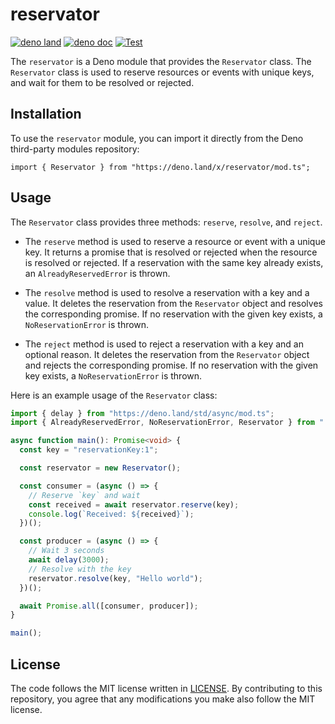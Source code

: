 # reservator

[![deno land](http://img.shields.io/badge/available%20on-deno.land/x-lightgrey.svg?logo=deno)](https://deno.land/x/reservator)
[![deno doc](https://doc.deno.land/badge.svg)](https://doc.deno.land/https/deno.land/x/reservator/mod.ts)
[![Test](https://github.com/lambdalisue/deno-reservator/workflows/Test/badge.svg)](https://github.com/lambdalisue/deno-reservator/actions?query=workflow%3ATest)

The `reservator` is a Deno module that provides the `Reservator` class. The
`Reservator` class is used to reserve resources or events with unique keys, and
wait for them to be resolved or rejected.

## Installation

To use the `reservator` module, you can import it directly from the Deno
third-party modules repository:

```
import { Reservator } from "https://deno.land/x/reservator/mod.ts";
```

## Usage

The `Reservator` class provides three methods: `reserve`, `resolve`, and
`reject`.

- The `reserve` method is used to reserve a resource or event with a unique key.
  It returns a promise that is resolved or rejected when the resource is
  resolved or rejected. If a reservation with the same key already exists, an
  `AlreadyReservedError` is thrown.

- The `resolve` method is used to resolve a reservation with a key and a value.
  It deletes the reservation from the `Reservator` object and resolves the
  corresponding promise. If no reservation with the given key exists, a
  `NoReservationError` is thrown.

- The `reject` method is used to reject a reservation with a key and an optional
  reason. It deletes the reservation from the `Reservator` object and rejects
  the corresponding promise. If no reservation with the given key exists, a
  `NoReservationError` is thrown.

Here is an example usage of the `Reservator` class:

```ts
import { delay } from "https://deno.land/std/async/mod.ts";
import { AlreadyReservedError, NoReservationError, Reservator } from "./mod.ts";

async function main(): Promise<void> {
  const key = "reservationKey:1";

  const reservator = new Reservator();

  const consumer = (async () => {
    // Reserve `key` and wait
    const received = await reservator.reserve(key);
    console.log(`Received: ${received}`);
  })();

  const producer = (async () => {
    // Wait 3 seconds
    await delay(3000);
    // Resolve with the key
    reservator.resolve(key, "Hello world");
  })();

  await Promise.all([consumer, producer]);
}

main();
```

## License

The code follows the MIT license written in [LICENSE](./LICENSE). By
contributing to this repository, you agree that any modifications you make also
follow the MIT license.
